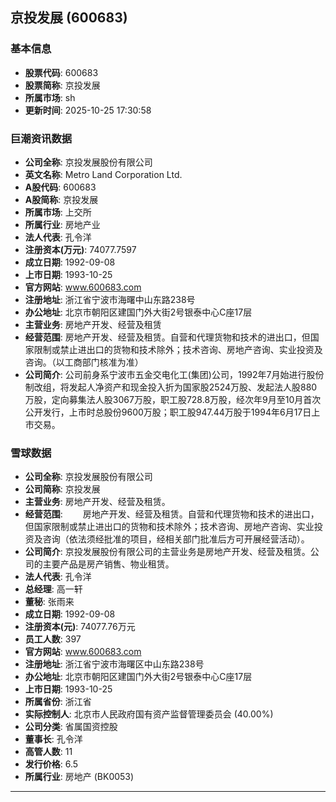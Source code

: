## 京投发展 (600683)

### 基本信息

- **股票代码**: 600683
- **股票简称**: 京投发展
- **所属市场**: sh
- **更新时间**: 2025-10-25 17:30:58

### 巨潮资讯数据

- **公司全称**: 京投发展股份有限公司
- **英文名称**: Metro Land Corporation Ltd.
- **A股代码**: 600683
- **A股简称**: 京投发展
- **所属市场**: 上交所
- **所属行业**: 房地产业
- **法人代表**: 孔令洋
- **注册资本(万元)**: 74077.7597
- **成立日期**: 1992-09-08
- **上市日期**: 1993-10-25
- **官方网站**: www.600683.com
- **注册地址**: 浙江省宁波市海曙中山东路238号
- **办公地址**: 北京市朝阳区建国门外大街2号银泰中心C座17层
- **主营业务**: 房地产开发、经营及租赁
- **经营范围**: 房地产开发、经营及租赁。自营和代理货物和技术的进出口，但国家限制或禁止进出口的货物和技术除外；技术咨询、房地产咨询、实业投资及咨询。（以工商部门核准为准）
- **公司简介**: 公司前身系宁波市五金交电化工(集团)公司，1992年7月始进行股份制改组，将发起人净资产和现金投入折为国家股2524万股、发起法人股880万股，定向募集法人股3067万股，职工股728.8万股，经次年9月至10月首次公开发行，上市时总股份9600万股；职工股947.44万股于1994年6月17日上市交易。

### 雪球数据

- **公司全称**: 京投发展股份有限公司
- **公司简称**: 京投发展
- **主营业务**: 房地产开发、经营及租赁。
- **经营范围**: 　　房地产开发、经营及租赁。自营和代理货物和技术的进出口，但国家限制或禁止进出口的货物和技术除外；技术咨询、房地产咨询、实业投资及咨询（依法须经批准的项目，经相关部门批准后方可开展经营活动）。
- **公司简介**: 京投发展股份有限公司的主营业务是房地产开发、经营及租赁。公司的主要产品是房产销售、物业租赁。
- **法人代表**: 孔令洋
- **总经理**: 高一轩
- **董秘**: 张雨来
- **成立日期**: 1992-09-08
- **注册资本(元)**: 74077.76万元
- **员工人数**: 397
- **官方网站**: www.600683.com
- **注册地址**: 浙江省宁波市海曙区中山东路238号
- **办公地址**: 北京市朝阳区建国门外大街2号银泰中心C座17层
- **上市日期**: 1993-10-25
- **所属省份**: 浙江省
- **实际控制人**: 北京市人民政府国有资产监督管理委员会 (40.00%)
- **公司分类**: 省属国资控股
- **董事长**: 孔令洋
- **高管人数**: 11
- **发行价格**: 6.5
- **所属行业**: 房地产 (BK0053)

---